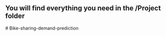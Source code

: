 ## You will find everything you need in the /Project folder
#   B i k e - s h a r i n g - d e m a n d - p r e d i c t i o n  
 